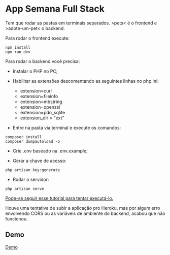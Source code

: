 # App Semana Full Stack

Tem que rodar as pastas em terminais separados. >pets< é o frontend e >adote-um-pet< o backend.

Para rodar o frontend execute:

```shell
npm install
npm run dev
```

Para rodar o backend você precisa:

- Instalar o PHP no PC;
- Habilitar as extensões descomentando as seguintes linhas no php.ini:
  - extension=curl
  - extension=fileinfo
  - extension=mbstring
  - extension=openssl
  - extension=pdo_sqlite
  - extension_dir = "ext"

- Entre na pasta via terminal e execute os comandos:

```shell
composer install
composer dumpautoload -o
```

- Crie .env baseado na .env.example;

- Gerar a chave de acesso:

```shell
php artisan key:generate
```

- Rodar o servidor:

```shell
php artisan serve
```

[Pode-se seguir esse tutorial para tentar executá-lo.](https://medium.com/@colorfield/install-an-existing-laravel-project-c6e6bf28d5c6)

Houve uma tentativa de subir a aplicação pro Heroku, mas por algum erro envolvendo CORS ou as variáveis de ambiente do backend, acabou que não funcionou.

## Demo

[Demo](https://guibnpetsfront.herokuapp.com/)

